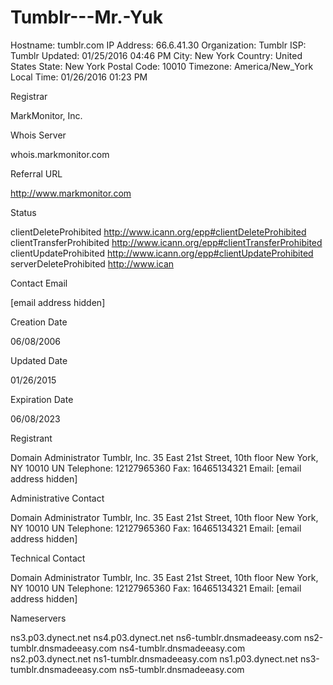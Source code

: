 # Tumblr---Mr.-Yuk

Hostname:	tumblr.com
IP Address:	66.6.41.30
Organization:	Tumblr
ISP:	Tumblr
Updated:	01/25/2016 04:46 PM
City:	New York
Country:	United States 
State:	New York
Postal Code:	10010
Timezone:	America/New_York
Local Time:	01/26/2016 01:23 PM

Registrar

MarkMonitor, Inc.

Whois Server

whois.markmonitor.com

Referral URL

http://www.markmonitor.com

Status

clientDeleteProhibited
http://www.icann.org/epp#clientDeleteProhibited
clientTransferProhibited
http://www.icann.org/epp#clientTransferProhibited
clientUpdateProhibited
http://www.icann.org/epp#clientUpdateProhibited
serverDeleteProhibited
http://www.ican

Contact Email

[email address hidden]

Creation Date

06/08/2006

Updated Date

01/26/2015

Expiration Date

06/08/2023

Registrant

Domain Administrator
Tumblr, Inc.
35 East 21st Street, 10th floor
New York, NY 10010
UN
Telephone: 12127965360
Fax: 16465134321
Email: [email address hidden]

Administrative Contact

Domain Administrator
Tumblr, Inc.
35 East 21st Street, 10th floor
New York, NY 10010
UN
Telephone: 12127965360
Fax: 16465134321
Email: [email address hidden]

Technical Contact

Domain Administrator
Tumblr, Inc.
35 East 21st Street, 10th floor
New York, NY 10010
UN
Telephone: 12127965360
Fax: 16465134321
Email: [email address hidden]

Nameservers

ns3.p03.dynect.net
ns4.p03.dynect.net
ns6-tumblr.dnsmadeeasy.com
ns2-tumblr.dnsmadeeasy.com
ns4-tumblr.dnsmadeeasy.com
ns2.p03.dynect.net
ns1-tumblr.dnsmadeeasy.com
ns1.p03.dynect.net
ns3-tumblr.dnsmadeeasy.com
ns5-tumblr.dnsmadeeasy.com

